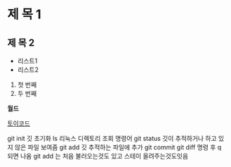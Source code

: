 # 제 목 1
## 제 목 2
- 리스트1
- 리스트2

1. 첫 번째
2. 두 번째

**월드**

[토이코드](http://toycode.net)

git init 깃 초기화
ls 리눅스 디렉토리 조회 명령어
git status
깃이 추적하거나 하고 있지 않은 파일 보여줌
git add
깃 추적하는 파일에 추가
git commit
git diff 명령 후 q 되면 나옴
git add 는 처음 불러오는것도 있고 스테이 올려주는것도잇음
